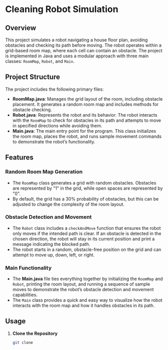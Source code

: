 # Cleaning Robot Simulation

## Overview
This project simulates a robot navigating a house floor plan, avoiding obstacles and checking its path before moving. The robot operates within a grid-based room map, where each cell can contain an obstacle. The project is implemented in Java and uses a modular approach with three main classes: `RoomMap`, `Robot`, and `Main`.

## Project Structure
The project includes the following primary files:

- **RoomMap.java**: Manages the grid layout of the room, including obstacle placement. It generates a random room map and includes methods for obstacle checking.
- **Robot.java**: Represents the robot and its behavior. The robot interacts with the `RoomMap` to check for obstacles in its path and attempts to move in specified directions while avoiding them.
- **Main.java**: The main entry point for the program. This class initializes the room map, places the robot, and runs sample movement commands to demonstrate the robot’s functionality.

## Features
### Random Room Map Generation
- The `RoomMap` class generates a grid with random obstacles. Obstacles are represented by "1" in the grid, while open spaces are represented by "0".
- By default, the grid has a 30% probability of obstacles, but this can be adjusted to change the complexity of the room layout.

### Obstacle Detection and Movement
- The `Robot` class includes a `checkAndMove` function that ensures the robot only moves if the intended path is clear. If an obstacle is detected in the chosen direction, the robot will stay in its current position and print a message indicating the blocked path.
- The robot starts in a random, obstacle-free position on the grid and can attempt to move up, down, left, or right.

### Main Functionality
- The **Main.java** file ties everything together by initializing the `RoomMap` and `Robot`, printing the room layout, and running a sequence of sample moves to demonstrate the robot’s obstacle detection and movement capabilities.
- The `Main` class provides a quick and easy way to visualize how the robot interacts with the room map and how it handles obstacles in its path.

## Usage
1. **Clone the Repository**
   ```bash
   git clone
